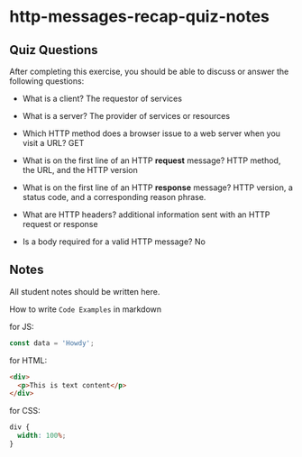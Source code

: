# http-messages-recap-quiz-notes

## Quiz Questions

After completing this exercise, you should be able to discuss or answer the following questions:

- What is a client? The requestor of services

- What is a server? The provider of services or resources

- Which HTTP method does a browser issue to a web server when you visit a URL? GET

- What is on the first line of an HTTP **request** message? HTTP method, the URL, and the HTTP version

- What is on the first line of an HTTP **response** message? HTTP version, a status code, and a corresponding reason phrase.

- What are HTTP headers? additional information sent with an HTTP request or response

- Is a body required for a valid HTTP message? No

## Notes

All student notes should be written here.

How to write `Code Examples` in markdown

for JS:

```javascript
const data = 'Howdy';
```

for HTML:

```html
<div>
  <p>This is text content</p>
</div>
```

for CSS:

```css
div {
  width: 100%;
}
```
